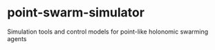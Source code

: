 # point-swarm-simulator
Simulation tools and control models for point-like holonomic swarming agents 
